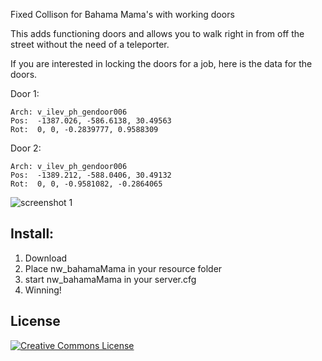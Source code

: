 Fixed Collison for Bahama Mama's with working doors

This adds functioning doors and allows you to walk right in from off the street without the need of a teleporter.

If you are interested in locking the doors for a job, here is the data for the doors.

Door 1:
```
Arch: v_ilev_ph_gendoor006
Pos:  -1387.026, -586.6138, 30.49563
Rot:  0, 0, -0.2839777, 0.9588309
```
Door 2:
```
Arch: v_ilev_ph_gendoor006
Pos:  -1389.212, -588.0406, 30.49132
Rot:  0, 0, -0.9581082, -0.2864065
```
![screenshot 1](https://i.gyazo.com/5b40f600b05da51305e500f9afb15016.jpg)

## Install:

1) Download
2) Place nw_bahamaMama in your resource folder
3) start nw_bahamaMama in your server.cfg
4) Winning!

## License
<a rel="license" href="http://creativecommons.org/licenses/by-nc/4.0/"><img alt="Creative Commons License" style="border-width:0" src="https://i.creativecommons.org/l/by-nc/3.0/88x31.png" /></a>
